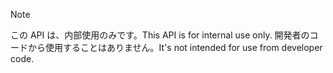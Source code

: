 
> [!NOTE] 
> <span data-ttu-id="961af-101">この API は、内部使用のみです。</span><span class="sxs-lookup"><span data-stu-id="961af-101">This API is for internal use only.</span></span> <span data-ttu-id="961af-102">開発者のコードから使用することはありません。</span><span class="sxs-lookup"><span data-stu-id="961af-102">It's not intended for use from developer code.</span></span>
